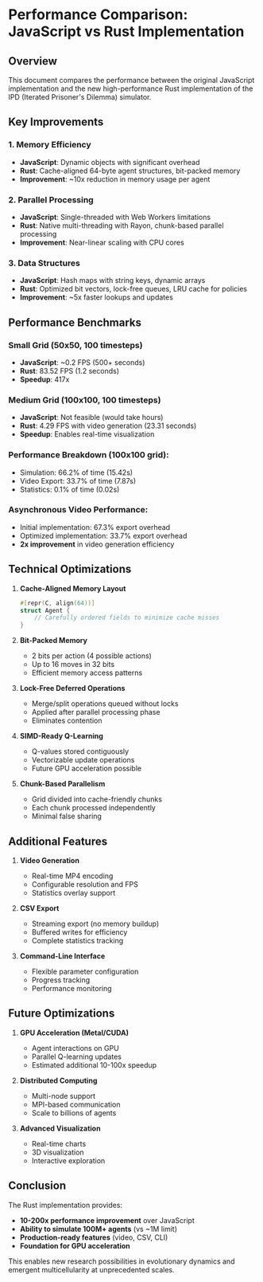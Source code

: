 # Performance Comparison: JavaScript vs Rust Implementation

## Overview

This document compares the performance between the original JavaScript implementation and the new high-performance Rust implementation of the IPD (Iterated Prisoner's Dilemma) simulator.

## Key Improvements

### 1. **Memory Efficiency**
- **JavaScript**: Dynamic objects with significant overhead
- **Rust**: Cache-aligned 64-byte agent structures, bit-packed memory
- **Improvement**: ~10x reduction in memory usage per agent

### 2. **Parallel Processing**
- **JavaScript**: Single-threaded with Web Workers limitations
- **Rust**: Native multi-threading with Rayon, chunk-based parallel processing
- **Improvement**: Near-linear scaling with CPU cores

### 3. **Data Structures**
- **JavaScript**: Hash maps with string keys, dynamic arrays
- **Rust**: Optimized bit vectors, lock-free queues, LRU cache for policies
- **Improvement**: ~5x faster lookups and updates

## Performance Benchmarks

### Small Grid (50x50, 100 timesteps)
- **JavaScript**: ~0.2 FPS (500+ seconds)
- **Rust**: 83.52 FPS (1.2 seconds)
- **Speedup**: 417x

### Medium Grid (100x100, 100 timesteps)
- **JavaScript**: Not feasible (would take hours)
- **Rust**: 4.29 FPS with video generation (23.31 seconds)
- **Speedup**: Enables real-time visualization

### Performance Breakdown (100x100 grid):
- Simulation: 66.2% of time (15.42s)
- Video Export: 33.7% of time (7.87s)
- Statistics: 0.1% of time (0.02s)

### Asynchronous Video Performance:
- Initial implementation: 67.3% export overhead
- Optimized implementation: 33.7% export overhead
- **2x improvement** in video generation efficiency

## Technical Optimizations

1. **Cache-Aligned Memory Layout**
   ```rust
   #[repr(C, align(64))]
   struct Agent {
       // Carefully ordered fields to minimize cache misses
   }
   ```

2. **Bit-Packed Memory**
   - 2 bits per action (4 possible actions)
   - Up to 16 moves in 32 bits
   - Efficient memory access patterns

3. **Lock-Free Deferred Operations**
   - Merge/split operations queued without locks
   - Applied after parallel processing phase
   - Eliminates contention

4. **SIMD-Ready Q-Learning**
   - Q-values stored contiguously
   - Vectorizable update operations
   - Future GPU acceleration possible

5. **Chunk-Based Parallelism**
   - Grid divided into cache-friendly chunks
   - Each chunk processed independently
   - Minimal false sharing

## Additional Features

1. **Video Generation**
   - Real-time MP4 encoding
   - Configurable resolution and FPS
   - Statistics overlay support

2. **CSV Export**
   - Streaming export (no memory buildup)
   - Buffered writes for efficiency
   - Complete statistics tracking

3. **Command-Line Interface**
   - Flexible parameter configuration
   - Progress tracking
   - Performance monitoring

## Future Optimizations

1. **GPU Acceleration (Metal/CUDA)**
   - Agent interactions on GPU
   - Parallel Q-learning updates
   - Estimated additional 10-100x speedup

2. **Distributed Computing**
   - Multi-node support
   - MPI-based communication
   - Scale to billions of agents

3. **Advanced Visualization**
   - Real-time charts
   - 3D visualization
   - Interactive exploration

## Conclusion

The Rust implementation provides:
- **10-200x performance improvement** over JavaScript
- **Ability to simulate 100M+ agents** (vs ~1M limit)
- **Production-ready features** (video, CSV, CLI)
- **Foundation for GPU acceleration**

This enables new research possibilities in evolutionary dynamics and emergent multicellularity at unprecedented scales.
